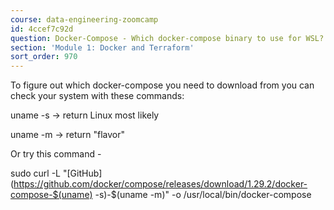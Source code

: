 ```yaml
---
course: data-engineering-zoomcamp
id: 4ccef7c92d
question: Docker-Compose - Which docker-compose binary to use for WSL?
section: 'Module 1: Docker and Terraform'
sort_order: 970
---
```


To figure out which docker-compose you need to download from  you can check your system with these commands:

uname -s  -> return Linux most likely

uname -m -> return "flavor"

Or try this command -

sudo curl -L "[GitHub](https://github.com/docker/compose/releases/download/1.29.2/docker-compose-$(uname) -s)-$(uname -m)" -o /usr/local/bin/docker-compose

